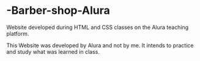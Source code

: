 # -Barber-shop-Alura
Website developed during HTML and CSS classes on the Alura teaching platform.

This Website was developed by Alura and not by me. It intends to practice and study what was learned in class.
